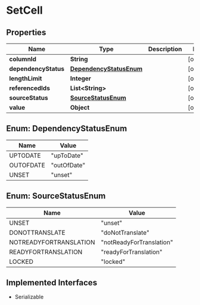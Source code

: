 

# SetCell


## Properties

| Name | Type | Description | Notes |
|------------ | ------------- | ------------- | -------------|
|**columnId** | **String** |  |  [optional] |
|**dependencyStatus** | [**DependencyStatusEnum**](#DependencyStatusEnum) |  |  [optional] |
|**lengthLimit** | **Integer** |  |  [optional] |
|**referencedIds** | **List&lt;String&gt;** |  |  [optional] |
|**sourceStatus** | [**SourceStatusEnum**](#SourceStatusEnum) |  |  [optional] |
|**value** | **Object** |  |  [optional] |



## Enum: DependencyStatusEnum

| Name | Value |
|---- | -----|
| UPTODATE | &quot;upToDate&quot; |
| OUTOFDATE | &quot;outOfDate&quot; |
| UNSET | &quot;unset&quot; |



## Enum: SourceStatusEnum

| Name | Value |
|---- | -----|
| UNSET | &quot;unset&quot; |
| DONOTTRANSLATE | &quot;doNotTranslate&quot; |
| NOTREADYFORTRANSLATION | &quot;notReadyForTranslation&quot; |
| READYFORTRANSLATION | &quot;readyForTranslation&quot; |
| LOCKED | &quot;locked&quot; |


## Implemented Interfaces

* Serializable


